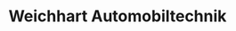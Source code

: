 ---
title: "Weichhart Automobiltechnik"
url: /templin/weichhart-automobiltechnik/
shop: Autowerkstatt
---